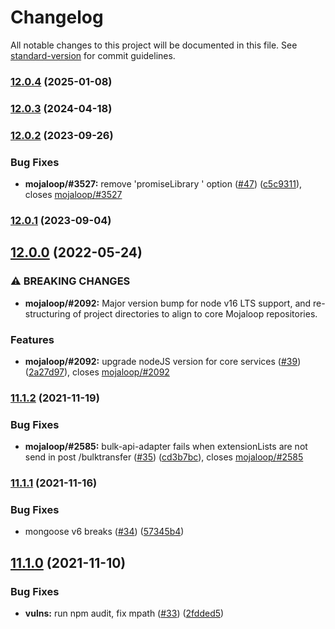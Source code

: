# Changelog

All notable changes to this project will be documented in this file. See [standard-version](https://github.com/conventional-changelog/standard-version) for commit guidelines.

### [12.0.4](https://github.com/mojaloop/object-store-lib/compare/v12.0.3...v12.0.4) (2025-01-08)

### [12.0.3](https://github.com/mojaloop/object-store-lib/compare/v12.0.2...v12.0.3) (2024-04-18)

### [12.0.2](https://github.com/mojaloop/object-store-lib/compare/v12.0.1...v12.0.2) (2023-09-26)


### Bug Fixes

* **mojaloop/#3527:** remove 'promiseLibrary ' option ([#47](https://github.com/mojaloop/object-store-lib/issues/47)) ([c5c9311](https://github.com/mojaloop/object-store-lib/commit/c5c9311bf124fe6ed676bd0585b1a5aee0b666ed)), closes [mojaloop/#3527](https://github.com/mojaloop/project/issues/3527)

### [12.0.1](https://github.com/mojaloop/object-store-lib/compare/v12.0.0...v12.0.1) (2023-09-04)

## [12.0.0](https://github.com/mojaloop/object-store-lib/compare/v11.1.2...v12.0.0) (2022-05-24)


### ⚠ BREAKING CHANGES

* **mojaloop/#2092:** Major version bump for node v16 LTS support, and re-structuring of project directories to align to core Mojaloop repositories.

### Features

* **mojaloop/#2092:** upgrade nodeJS version for core services ([#39](https://github.com/mojaloop/object-store-lib/issues/39)) ([2a27d97](https://github.com/mojaloop/object-store-lib/commit/2a27d97379a3ce07e9e0d1859945bc0ad8d7221c)), closes [mojaloop/#2092](https://github.com/mojaloop/project/issues/2092)

### [11.1.2](https://github.com/mojaloop/object-store-lib/compare/v11.1.1...v11.1.2) (2021-11-19)


### Bug Fixes

* **mojaloop/#2585:** bulk-api-adapter fails when extensionLists are not send in post /bulktransfer ([#35](https://github.com/mojaloop/object-store-lib/issues/35)) ([cd3b7bc](https://github.com/mojaloop/object-store-lib/commit/cd3b7bc98800baf256d58ef6a9b16c7b52cad594)), closes [mojaloop/#2585](https://github.com/mojaloop/project/issues/2585)

### [11.1.1](https://github.com/mojaloop/object-store-lib/compare/v11.1.0...v11.1.1) (2021-11-16)


### Bug Fixes

* mongoose v6 breaks ([#34](https://github.com/mojaloop/object-store-lib/issues/34)) ([57345b4](https://github.com/mojaloop/object-store-lib/commit/57345b452d22b8eda7faa13aa65e6b39c616baf7))

## [11.1.0](https://github.com/mojaloop/object-store-lib/compare/v11.1.0-snapshot...v11.1.0) (2021-11-10)


### Bug Fixes

* **vulns:** run npm audit, fix mpath ([#33](https://github.com/mojaloop/object-store-lib/issues/33)) ([2fdded5](https://github.com/mojaloop/object-store-lib/commit/2fdded5cff97682aba1c966c8efe57847a257aaf))
